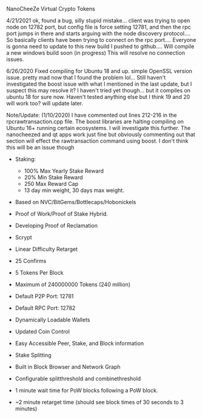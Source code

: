 NanoCheeZe Virtual Crypto Tokens

4/21/2021
ok, found a bug, silly stupid mistake... client was trying to open node on 12782 port, but config file is force setting 12781, and then the rpc port jumps in there and starts arguing with the node discovery protocol.... So basically clients have been trying to connect on the rpc port.... Everyone is gonna need to update to this new build I pushed to github.... Will compile a new windows build soon (in progress) This will resolve no connection issues.

6/26/2020
Fixed compiling for Ubuntu 18 and up. simple OpenSSL version issue. pretty mad now that I found the problem lol... Still haven't investigated the boost issue with what I mentioned in the last update, but I suspect this may resolve it? I haven't tried yet though... but it compiles on ubuntu 18 for sure now. Haven't tested anything else but I think 19 and 20 will work too? will update later.

Note/Update: (1/10/2020)
I have commented out lines 212-216 in the rpcrawtransaction.cpp file. The boost libraries are halting compiling on Ubuntu 16+ running certain ecosystems.  I will investigate this further. The nanocheezed and qt apps work just fine but obviously commenting out that section will effect the rawtransaction command using boost. I don't think this will be an issue though

* Staking:
  * 100% Max Yearly Stake Reward
  * 20% Min Stake Reward
  * 250 Max Reward Cap
  * 13 day min weight, 30 days max weight.
  
* Based on NVC/BitGems/Bottlecaps/Hobonickels
* Proof of Work/Proof of Stake Hybrid. 
* Developing Proof of Reclamation
* Scrypt
* Linear Difficulty Retarget
* 25 Confirms
* 5 Tokens Per Block
* Maximum of 240000000 Tokens (240 million)
* Default P2P Port: 12781
* Default RPC Port: 12782
* Dynamically Loadable Wallets 
* Updated Coin Control
* Easy Accessible Peer, Stake, and Block information
* Stake Splitting
* Built in Block Browser and Network Graph
* Configurable splitthreshold and combinethreshold
* 1 minute wait time for PoW blocks following a PoW block.
* ~2 minute retarget time (should see block times of 30 seconds to 3 minutes)

